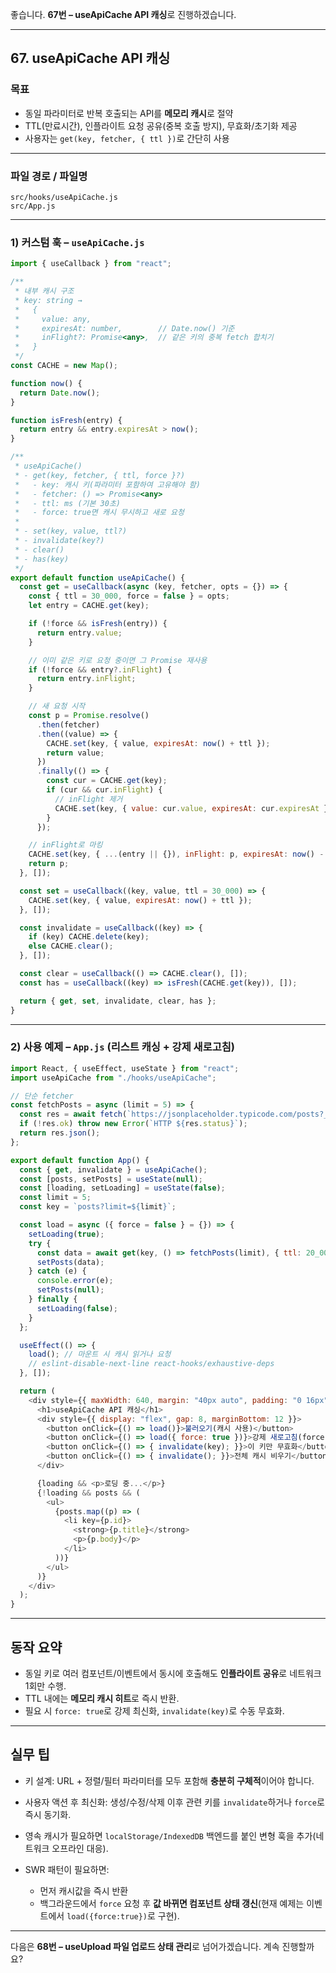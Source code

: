좋습니다. **67번 – useApiCache API 캐싱**로 진행하겠습니다.

---

## 67. useApiCache API 캐싱

### 목표

* 동일 파라미터로 반복 호출되는 API를 **메모리 캐시**로 절약
* TTL(만료시간), 인플라이트 요청 공유(중복 호출 방지), 무효화/초기화 제공
* 사용자는 `get(key, fetcher, { ttl })`로 간단히 사용

---

### 파일 경로 / 파일명

```
src/hooks/useApiCache.js
src/App.js
```

---

### 1) 커스텀 훅 – `useApiCache.js`

```javascript
import { useCallback } from "react";

/**
 * 내부 캐시 구조
 * key: string →
 *   {
 *     value: any,
 *     expiresAt: number,        // Date.now() 기준
 *     inFlight?: Promise<any>,  // 같은 키의 중복 fetch 합치기
 *   }
 */
const CACHE = new Map();

function now() {
  return Date.now();
}

function isFresh(entry) {
  return entry && entry.expiresAt > now();
}

/**
 * useApiCache()
 * - get(key, fetcher, { ttl, force }?)
 *   - key: 캐시 키(파라미터 포함하여 고유해야 함)
 *   - fetcher: () => Promise<any>
 *   - ttl: ms (기본 30초)
 *   - force: true면 캐시 무시하고 새로 요청
 *
 * - set(key, value, ttl?)
 * - invalidate(key?)
 * - clear()
 * - has(key)
 */
export default function useApiCache() {
  const get = useCallback(async (key, fetcher, opts = {}) => {
    const { ttl = 30_000, force = false } = opts;
    let entry = CACHE.get(key);

    if (!force && isFresh(entry)) {
      return entry.value;
    }

    // 이미 같은 키로 요청 중이면 그 Promise 재사용
    if (!force && entry?.inFlight) {
      return entry.inFlight;
    }

    // 새 요청 시작
    const p = Promise.resolve()
      .then(fetcher)
      .then((value) => {
        CACHE.set(key, { value, expiresAt: now() + ttl });
        return value;
      })
      .finally(() => {
        const cur = CACHE.get(key);
        if (cur && cur.inFlight) {
          // inFlight 제거
          CACHE.set(key, { value: cur.value, expiresAt: cur.expiresAt });
        }
      });

    // inFlight로 마킹
    CACHE.set(key, { ...(entry || {}), inFlight: p, expiresAt: now() - 1 });
    return p;
  }, []);

  const set = useCallback((key, value, ttl = 30_000) => {
    CACHE.set(key, { value, expiresAt: now() + ttl });
  }, []);

  const invalidate = useCallback((key) => {
    if (key) CACHE.delete(key);
    else CACHE.clear();
  }, []);

  const clear = useCallback(() => CACHE.clear(), []);
  const has = useCallback((key) => isFresh(CACHE.get(key)), []);

  return { get, set, invalidate, clear, has };
}
```

---

### 2) 사용 예제 – `App.js` (리스트 캐싱 + 강제 새로고침)

```javascript
import React, { useEffect, useState } from "react";
import useApiCache from "./hooks/useApiCache";

// 단순 fetcher
const fetchPosts = async (limit = 5) => {
  const res = await fetch(`https://jsonplaceholder.typicode.com/posts?_limit=${limit}`);
  if (!res.ok) throw new Error(`HTTP ${res.status}`);
  return res.json();
};

export default function App() {
  const { get, invalidate } = useApiCache();
  const [posts, setPosts] = useState(null);
  const [loading, setLoading] = useState(false);
  const limit = 5;
  const key = `posts?limit=${limit}`;

  const load = async ({ force = false } = {}) => {
    setLoading(true);
    try {
      const data = await get(key, () => fetchPosts(limit), { ttl: 20_000, force });
      setPosts(data);
    } catch (e) {
      console.error(e);
      setPosts(null);
    } finally {
      setLoading(false);
    }
  };

  useEffect(() => {
    load(); // 마운트 시 캐시 읽거나 요청
    // eslint-disable-next-line react-hooks/exhaustive-deps
  }, []);

  return (
    <div style={{ maxWidth: 640, margin: "40px auto", padding: "0 16px" }}>
      <h1>useApiCache API 캐싱</h1>
      <div style={{ display: "flex", gap: 8, marginBottom: 12 }}>
        <button onClick={() => load()}>불러오기(캐시 사용)</button>
        <button onClick={() => load({ force: true })}>강제 새로고침(force)</button>
        <button onClick={() => { invalidate(key); }}>이 키만 무효화</button>
        <button onClick={() => { invalidate(); }}>전체 캐시 비우기</button>
      </div>

      {loading && <p>로딩 중...</p>}
      {!loading && posts && (
        <ul>
          {posts.map((p) => (
            <li key={p.id}>
              <strong>{p.title}</strong>
              <p>{p.body}</p>
            </li>
          ))}
        </ul>
      )}
    </div>
  );
}
```

---

## 동작 요약

* 동일 키로 여러 컴포넌트/이벤트에서 동시에 호출해도 **인플라이트 공유**로 네트워크 1회만 수행.
* TTL 내에는 **메모리 캐시 히트**로 즉시 반환.
* 필요 시 `force: true`로 강제 최신화, `invalidate(key)`로 수동 무효화.

---

## 실무 팁

* 키 설계: URL + 정렬/필터 파라미터를 모두 포함해 **충분히 구체적**이어야 합니다.
* 사용자 액션 후 최신화: 생성/수정/삭제 이후 관련 키를 `invalidate`하거나 `force`로 즉시 동기화.
* 영속 캐시가 필요하면 `localStorage/IndexedDB` 백엔드를 붙인 변형 훅을 추가(네트워크 오프라인 대응).
* SWR 패턴이 필요하면:

  * 먼저 캐시값을 즉시 반환
  * 백그라운드에서 `force` 요청 후 **값 바뀌면 컴포넌트 상태 갱신**(현재 예제는 이벤트에서 `load({force:true})`로 구현).

---

다음은 **68번 – useUpload 파일 업로드 상태 관리**로 넘어가겠습니다. 계속 진행할까요?

